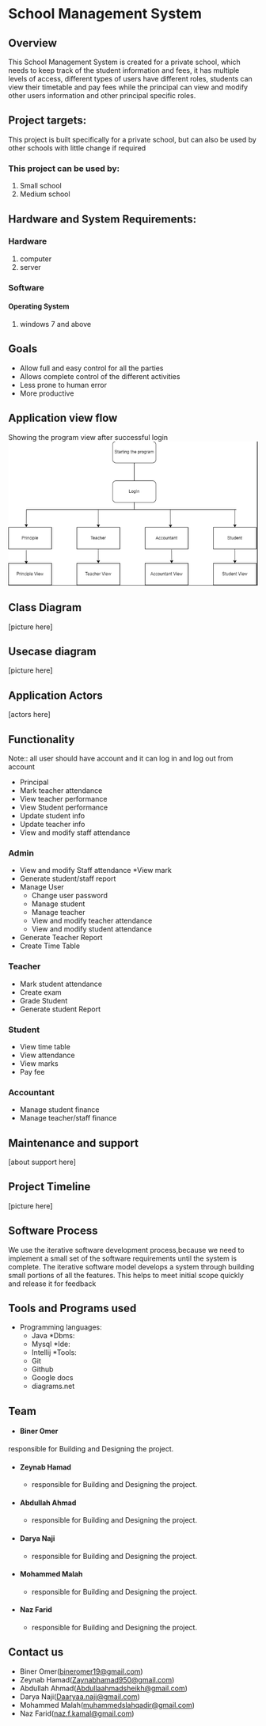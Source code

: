# School Management System
 
## Overview
This School Management System is created for a private school, which needs to keep track of the student information and fees, it has multiple levels of access, different types of users have different roles, students can view their timetable and pay fees while the principal can view and modify other users information and other principal specific roles.
 
## Project targets:
This project is built specifically for a private school, but can also be used by other schools with little change if required
 
### This project can be used by:
1. Small school
1. Medium school
 
## Hardware and System Requirements:
### Hardware
1. computer
1. server
 
### Software
#### Operating System
1. windows 7 and above
 
## Goals
* Allow full and easy control for all the parties
* Allows complete control of the different activities
* Less prone to human error
* More productive

## Application view flow
Showing the program view after successful login \
![application flow](/image/appflow.png "application view flow")



## Class Diagram
[picture here]


## Usecase diagram
[picture here]

## Application Actors

[actors here]

## Functionality
Note:: all user should have account and it can log in and log out from account
* Principal
* Mark teacher attendance
* View teacher performance
* View Student performance
* Update student info
* Update teacher info
* View and modify staff attendance
 
 
### Admin
* View and modify Staff  attendance
*View mark
* Generate student/staff report
* Manage User
    * Change user password
    * Manage student
    * Manage teacher
    * View and modify teacher attendance
    * View and modify student attendance
* Generate Teacher Report
* Create Time Table
 
 
### Teacher
* Mark student attendance
* Create exam
* Grade Student
* Generate student Report
 
 
 
### Student
* View time table
* View attendance
* View marks
* Pay fee
 
 
 
### Accountant
* Manage student finance
* Manage teacher/staff finance

## Maintenance and support
[about support here]

## Project Timeline
[picture here]


## Software Process
We use the iterative software development process,because we need to implement a small set of the software requirements until the system is complete.
The iterative software model develops a system through building small portions of all the features. This helps to meet initial scope quickly and release it for feedback

## Tools and Programs used
* Programming languages:
    * Java
      *Dbms:
    * Mysql
      *Ide:
    * Intellij
      *Tools:
    * Git
    * Github
    * Google docs
    * diagrams.net

## Team
* #### Biner Omer
responsible for Building and Designing the project.
* #### Zeynab Hamad
    * responsible for Building and Designing the project.
* #### Abdullah Ahmad
    * responsible for Building and Designing the project.
* #### Darya Naji
    * responsible for Building and Designing the project.
* #### Mohammed Malah
    * responsible for Building and Designing the project.
* #### Naz Farid
    * responsible for Building and Designing the project.

## Contact us
* Biner Omer(bineromer19@gmail.com)
* Zeynab Hamad(Zaynabhamad950@gmail.com)
* Abdullah Ahmad(Abdullaahmadsheikh@gmail.com)
* Darya Naji(Daaryaa.naji@gmail.com)
* Mohammed Malah(muhammedslahqadir@gmail.com)
* Naz Farid(naz.f.kamal@gmail.com)

